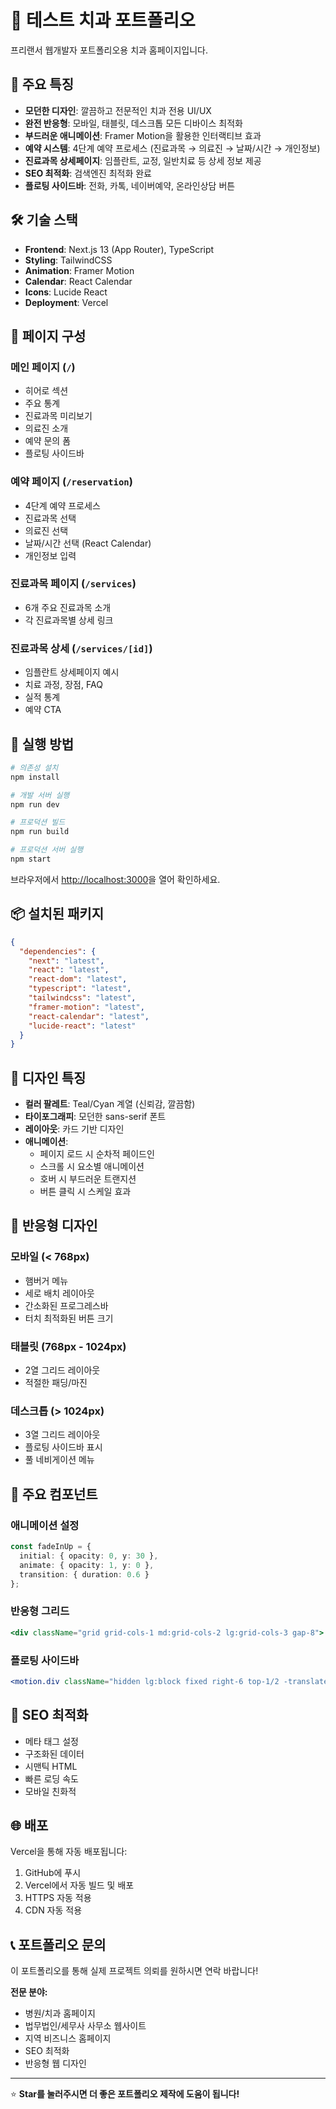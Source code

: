 # 🦷 테스트 치과 포트폴리오

프리랜서 웹개발자 포트폴리오용 치과 홈페이지입니다. 

## 🌟 주요 특징

- **모던한 디자인**: 깔끔하고 전문적인 치과 전용 UI/UX
- **완전 반응형**: 모바일, 태블릿, 데스크톱 모든 디바이스 최적화
- **부드러운 애니메이션**: Framer Motion을 활용한 인터랙티브 효과
- **예약 시스템**: 4단계 예약 프로세스 (진료과목 → 의료진 → 날짜/시간 → 개인정보)
- **진료과목 상세페이지**: 임플란트, 교정, 일반치료 등 상세 정보 제공
- **SEO 최적화**: 검색엔진 최적화 완료
- **플로팅 사이드바**: 전화, 카톡, 네이버예약, 온라인상담 버튼

## 🛠️ 기술 스택

- **Frontend**: Next.js 13 (App Router), TypeScript
- **Styling**: TailwindCSS
- **Animation**: Framer Motion
- **Calendar**: React Calendar
- **Icons**: Lucide React
- **Deployment**: Vercel

## 📱 페이지 구성

### 메인 페이지 (`/`)
- 히어로 섹션
- 주요 통계
- 진료과목 미리보기
- 의료진 소개
- 예약 문의 폼
- 플로팅 사이드바

### 예약 페이지 (`/reservation`)
- 4단계 예약 프로세스
- 진료과목 선택
- 의료진 선택
- 날짜/시간 선택 (React Calendar)
- 개인정보 입력

### 진료과목 페이지 (`/services`)
- 6개 주요 진료과목 소개
- 각 진료과목별 상세 링크

### 진료과목 상세 (`/services/[id]`)
- 임플란트 상세페이지 예시
- 치료 과정, 장점, FAQ
- 실적 통계
- 예약 CTA

## 🚀 실행 방법

```bash
# 의존성 설치
npm install

# 개발 서버 실행
npm run dev

# 프로덕션 빌드
npm run build

# 프로덕션 서버 실행
npm start
```

브라우저에서 [http://localhost:3000](http://localhost:3000)을 열어 확인하세요.

## 📦 설치된 패키지

```json
{
  "dependencies": {
    "next": "latest",
    "react": "latest", 
    "react-dom": "latest",
    "typescript": "latest",
    "tailwindcss": "latest",
    "framer-motion": "latest",
    "react-calendar": "latest",
    "lucide-react": "latest"
  }
}
```

## 🎨 디자인 특징

- **컬러 팔레트**: Teal/Cyan 계열 (신뢰감, 깔끔함)
- **타이포그래피**: 모던한 sans-serif 폰트
- **레이아웃**: 카드 기반 디자인
- **애니메이션**: 
  - 페이지 로드 시 순차적 페이드인
  - 스크롤 시 요소별 애니메이션
  - 호버 시 부드러운 트랜지션
  - 버튼 클릭 시 스케일 효과

## 📱 반응형 디자인

### 모바일 (< 768px)
- 햄버거 메뉴
- 세로 배치 레이아웃
- 간소화된 프로그레스바
- 터치 최적화된 버튼 크기

### 태블릿 (768px - 1024px)
- 2열 그리드 레이아웃
- 적절한 패딩/마진

### 데스크톱 (> 1024px)
- 3열 그리드 레이아웃
- 플로팅 사이드바 표시
- 풀 네비게이션 메뉴

## 🔧 주요 컴포넌트

### 애니메이션 설정
```typescript
const fadeInUp = {
  initial: { opacity: 0, y: 30 },
  animate: { opacity: 1, y: 0 },
  transition: { duration: 0.6 }
};
```

### 반응형 그리드
```jsx
<div className="grid grid-cols-1 md:grid-cols-2 lg:grid-cols-3 gap-8">
```

### 플로팅 사이드바
```jsx
<motion.div className="hidden lg:block fixed right-6 top-1/2 -translate-y-1/2 z-40">
```

## 🎯 SEO 최적화

- 메타 태그 설정
- 구조화된 데이터
- 시맨틱 HTML
- 빠른 로딩 속도
- 모바일 친화적

## 🌐 배포

Vercel을 통해 자동 배포됩니다:

1. GitHub에 푸시
2. Vercel에서 자동 빌드 및 배포
3. HTTPS 자동 적용
4. CDN 자동 적용

## 📞 포트폴리오 문의

이 포트폴리오를 통해 실제 프로젝트 의뢰를 원하시면 연락 바랍니다!

**전문 분야:**
- 병원/치과 홈페이지
- 법무법인/세무사 사무소 웹사이트  
- 지역 비즈니스 홈페이지
- SEO 최적화
- 반응형 웹 디자인

---

⭐ **Star를 눌러주시면 더 좋은 포트폴리오 제작에 도움이 됩니다!**